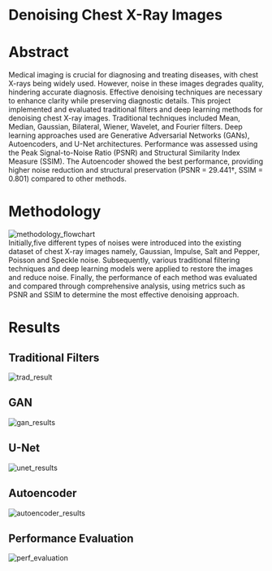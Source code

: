 # Denoising Chest X-Ray Images

# Abstract
Medical imaging is crucial for diagnosing and treating diseases, with chest X-rays being widely used. However, noise in these images degrades quality, hindering accurate diagnosis. Effective denoising techniques are necessary to enhance clarity while preserving diagnostic details. This project implemented and evaluated traditional filters and deep learning methods for denoising chest X-ray images. Traditional techniques included Mean, Median, Gaussian, Bilateral, Wiener, Wavelet, and Fourier filters. Deep learning approaches used are Generative Adversarial Networks (GANs), Autoencoders, and U-Net architectures. Performance was assessed using the Peak Signal-to-Noise Ratio (PSNR) and Structural Similarity Index Measure (SSIM). The Autoencoder showed the best performance, providing higher noise reduction and structural preservation (PSNR = 29.441†, SSIM = 0.801) compared to other methods.

# Methodology
![methodology_flowchart](https://github.com/user-attachments/assets/19f44e75-e351-407d-9655-4901277c7ae0)
<br> Initially,five different types of noises were introduced into the existing dataset of chest X-ray images namely, Gaussian, Impulse, Salt and Pepper, Poisson and Speckle noise. Subsequently, various traditional filtering techniques and deep learning models were applied to restore the images and reduce noise. Finally, the performance of each method was evaluated and compared through comprehensive analysis, using metrics such as PSNR and SSIM to determine the most effective denoising approach.

# Results
## Traditional Filters
![trad_result](https://github.com/user-attachments/assets/394add98-a9f0-4ac9-8756-bc3cf0eff84e)
## GAN
![gan_results](https://github.com/user-attachments/assets/3462e9bc-ec11-459e-8657-0d85d419d6fa)
## U-Net
![unet_results](https://github.com/user-attachments/assets/47c1939c-4c62-449e-a9f8-c249f66c8e15)
## Autoencoder
![autoencoder_results](https://github.com/user-attachments/assets/9cc1289e-42e1-4086-8728-f4ce9759aacb)
## Performance Evaluation
![perf_evaluation](https://github.com/user-attachments/assets/555528b5-cb88-403a-8348-261930c3222a)


